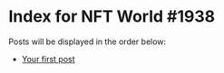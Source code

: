 # Index for NFT World #1938
Posts will be displayed in the order below:

- [Your first post](./001-first.md)

